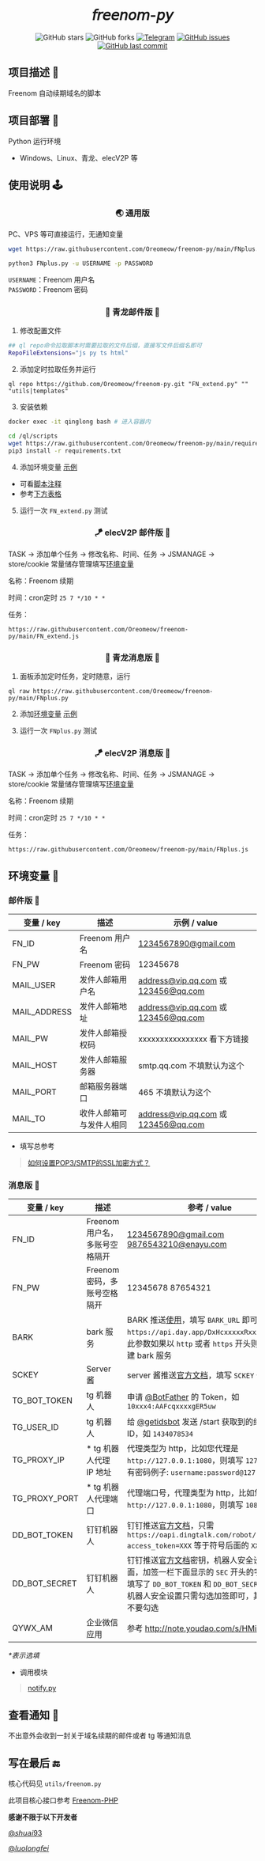<div align="center"> 
<h1 align="center">𝘧𝘳𝘦𝘦𝘯𝘰𝘮-𝘱𝘺</h1>

![GitHub stars](https://img.shields.io/github/stars/Oreomeow/freenom-py?color=9cf&logo=Riseup&logoColor=9cf&style=for-the-badge)
![GitHub forks](https://img.shields.io/github/forks/Oreomeow/freenom-py?color=9cf&style=for-the-badge)
<a href="https://t.me/joinchat/muGNhnaZglQ0N2Q1"><img src="https://img.shields.io/badge/talk-Telegram-9cf?logo=Telegram&style=for-the-badge" alt="Telegram"></a>
<a href="https://github.com/Oreomeow/freenom-py/issues"><img src="https://img.shields.io/github/issues/Oreomeow/freenom-py?color=yellow&style=for-the-badge" alt="GitHub issues"></a>
<a href="https://github.com/Oreomeow/freenom-py/commits?author=Oreomeow"><img src="https://img.shields.io/github/last-commit/Oreomeow/freenom-py?color=orange&logo=GitHub&style=for-the-badge" alt="GitHub last commit"></a>

</div>
  
## 项目描述 🔑

Freenom 自动续期域名的脚本


## 项目部署 🥳

Python 运行环境
- Windows、Linux、青龙、elecV2P 等


## 使用说明 🕹

<h3 align="center">🌏 通用版</h3>

PC、VPS 等可直接运行，无通知变量

``` sh
wget https://raw.githubusercontent.com/Oreomeow/freenom-py/main/FNplus.py
```
``` sh
python3 FNplus.py -u USERNAME -p PASSWORD
```

`USERNAME`：Freenom 用户名  
`PASSWORD`：Freenom 密码


<h3 align="center">🐉 青龙邮件版 📧</h3>

1. 修改配置文件

``` sh
## ql repo命令拉取脚本时需要拉取的文件后缀，直接写文件后缀名即可
RepoFileExtensions="js py ts html"
```

2. 添加定时拉取任务并运行

```
ql repo https://github.com/Oreomeow/freenom-py.git "FN_extend.py" "" "utils|templates"
```

3. 安装依赖

``` sh
docker exec -it qinglong bash # 进入容器内
```
``` sh
cd /ql/scripts
wget https://raw.githubusercontent.com/Oreomeow/freenom-py/main/requirements.txt -O requirements.txt
pip3 install -r requirements.txt
```

4. 添加环境变量 [示例](https://github.com/Oreomeow/freenom-py/issues/1#issuecomment-903344952)

- 可看[脚本注释](https://raw.githubusercontent.com/Oreomeow/freenom-py/main/FN_extend.py)
- 参考[下方表格](https://github.com/Oreomeow/freenom-py#%E9%82%AE%E4%BB%B6%E7%89%88-)

5. 运行一次 `FN_extend.py` 测试

<h3 align="center">🪁 elecV2P 邮件版 📧</h3>

TASK -> 添加单个任务 -> 修改名称、时间、任务 -> JSMANAGE -> store/cookie 常量储存管理填写[环境变量](https://github.com/Oreomeow/freenom-py#%E9%82%AE%E4%BB%B6%E7%89%88-)

名称：Freenom 续期

时间：cron定时 `25 7 */10 * *`

任务：

```
https://raw.githubusercontent.com/Oreomeow/freenom-py/main/FN_extend.js
```


<h3 align="center">🐉 青龙消息版 📱</h3>

1. 面板添加定时任务，定时随意，运行

```
ql raw https://raw.githubusercontent.com/Oreomeow/freenom-py/main/FNplus.py
```

2. 添加[环境变量](https://github.com/Oreomeow/freenom-py#%E6%B6%88%E6%81%AF%E7%89%88-) [示例](https://github.com/Oreomeow/freenom-py/issues/1#issuecomment-903344952)

3. 运行一次 `FNplus.py` 测试

<h3 align="center">🪁 elecV2P 消息版 📱</h3>

TASK -> 添加单个任务 -> 修改名称、时间、任务 -> JSMANAGE -> store/cookie 常量储存管理填写[环境变量](https://github.com/Oreomeow/freenom-py#%E6%B6%88%E6%81%AF%E7%89%88-)

名称：Freenom 续期

时间：cron定时 `25 7 */10 * *`

任务：

```
https://raw.githubusercontent.com/Oreomeow/freenom-py/main/FNplus.js
```


## 环境变量 🍒

### 邮件版 📧

| 变量 / key | 描述 |  示例 / value |
| --- | --- |  --- |
| FN_ID | Freenom 用户名 | 1234567890@gmail.com |
| FN_PW | Freenom 密码 | 12345678 | 
| MAIL_USER | 发件人邮箱用户名 |  address@vip.qq.com 或 123456@qq.com | 
| MAIL_ADDRESS | 发件人邮箱地址 | address@vip.qq.com 或 123456@qq.com |
| MAIL_PW | 发件人邮箱授权码 | xxxxxxxxxxxxxxxx 看下方链接 |
| MAIL_HOST | 发件人邮箱服务器 | smtp.qq.com 不填默认为这个 |
| MAIL_PORT | 邮箱服务器端口 |  465 不填默认为这个 |
| MAIL_TO | 收件人邮箱可与发件人相同 | address@vip.qq.com 或 123456@qq.com |

- 填写总参考

> [如何设置POP3/SMTP的SSL加密方式？](https://service.mail.qq.com/cgi-bin/help?subtype=1&&id=28&&no=369)

### 消息版 📱

| 变量 / key | 描述 | 参考 / value |
| --- | --- |  --- |
| FN_ID | Freenom 用户名，多账号空格隔开| 1234567890@gmail.com  9876543210@enayu.com |
| FN_PW | Freenom 密码，多账号空格隔开| 12345678 87654321 |
| BARK | bark 服务 | BARK 推送[使用](https://github.com/Sitoi/dailycheckin/issues/29)，填写 `BARK_URL` 即可，例如：`https://api.day.app/DxHcxxxxxRxxxxxxcm/`，此参数如果以 `http` 或者 `https` 开头则判定为自建 bark 服务 |
| SCKEY | Server 酱 | server 酱推送[官方文档](https://sc.ftqq.com/3.version)，填写 `SCKEY` 代码即可
| TG_BOT_TOKEN | tg 机器人 | 申请 [@BotFather](https://t.me/BotFather) 的 Token，如 `10xxx4:AAFcqxxxxgER5uw` |
| TG_USER_ID | tg 机器人 | 给 [@getidsbot](https://t.me/getidsbot) 发送 /start 获取到的纯数字 ID，如 `1434078534` |
| TG_PROXY_IP | * tg 机器人代理 IP 地址 | 代理类型为 http，比如您代理是 `http://127.0.0.1:1080`，则填写 `127.0.0.1`，有密码例子: `username:password@127.0.0.1` |
| TG_PROXY_PORT | * tg 机器人代理端口 | 代理端口号，代理类型为 http，比如您代理是 `http://127.0.0.1:1080`，则填写 `1080` |
| DD_BOT_TOKEN | 钉钉机器人 | 钉钉推送[官方文档](https://ding-doc.dingtalk.com/doc#/serverapi2/qf2nxq)，只需 `https://oapi.dingtalk.com/robot/send?access_token=XXX` 等于符号后面的 `XXX` |
| DD_BOT_SECRET | 钉钉机器人 | 钉钉推送[官方文档](https://ding-doc.dingtalk.com/doc#/serverapi2/qf2nxq)密钥，机器人安全设置页面，加签一栏下面显示的 `SEC` 开头的字符串, 注:填写了 `DD_BOT_TOKEN` 和 `DD_BOT_SECRET`，钉钉机器人安全设置只需勾选加签即可，其他选项不要勾选 |
| QYWX_AM | 企业微信应用 | 参考 http://note.youdao.com/s/HMiudGkb |

*\*表示选填*

- 调用模块

> [notify.py](https://raw.githubusercontent.com/whyour/qinglong/master/sample/notify.py)


## 查看通知 📮

不出意外会收到一封关于域名续期的邮件或者 tg 等通知消息


## 写在最后 🔚

核心代码见 `utils/freenom.py`

此项目核心接口参考 [Freenom-PHP](https://github.com/luolongfei/freenom) 

**感谢不限于以下开发者**

[@𝘴𝘩𝘶𝘢𝘪93](https://github.com/shuai93)

[@𝘭𝘶𝘰𝘭𝘰𝘯𝘨𝘧𝘦𝘪](https://github.com/luolongfei)